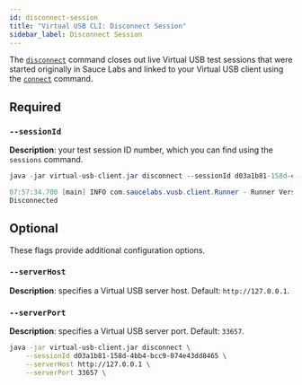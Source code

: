 ```yaml
---
id: disconnect-session
title: "Virtual USB CLI: Disconnect Session"
sidebar_label: Disconnect Session
---
```


The [`disconnect`](https://docs.saucelabs.com/mobile-apps/virtual-usb#close-test) command closes out live Virtual USB test sessions that were started originally in Sauce Labs and linked to your Virtual USB client using the [`connect`](dev/cli/virtual-usb/connect-session) command.

## Required

### `--sessionId`
__Description__: your test session ID number, which you can find using the `sessions` command.

```java title="Basic Example (required flags only)"
java -jar virtual-usb-client.jar disconnect --sessionId d03a1b81-158d-4bb4-bcc9-074e43dd8465
```

```java title="Response Example"        
07:57:34.700 [main] INFO com.saucelabs.vusb.client.Runner - Runner Version 2.0.0
Disconnected
```

## Optional

These flags provide additional configuration options.

### `--serverHost`
__Description__: specifies a Virtual USB server host. Default: `http://127.0.0.1`.

### `--serverPort`
__Description__: specifies a Virtual USB server port. Default: `33657`.

```bash title="Full Example (with optional flags)"
java -jar virtual-usb-client.jar disconnect \
    --sessionId d03a1b81-158d-4bb4-bcc9-074e43dd8465 \
    --serverHost http://127.0.0.1 \
    --serverPort 33657 \
```
